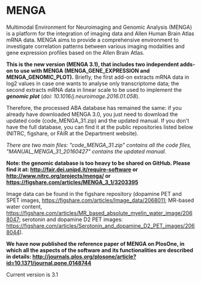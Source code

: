 # MENGA
Multimodal Environment for Neuroimaging and Genomic Analysis (MENGA) is a platform for the integration of imaging data and Allen Human Brain Atlas mRNA data. MENGA aims to provide a comprehensive environment to investigate correlation patterns between various imaging modalities and gene expression profiles based on the Allen Brain Atlas.

<b>This is the new version (MENGA 3.1), that includes two independent adds-on to use with MENGA (MENGA_GENE_EXPRESSION and MENGA_GENOMIC_PLOT).</b>
Briefly, the first add-on extracts mRNA data in log2 values in case one wants to analyse only transcriptome data; the second extracts mRNA data in linear scale to be used to implement the <b><i>genomic plot</b></i> (<i>doi: 10.1016/j.neuroimage.2016.01.058</i>). 

Therefore, the processed ABA database has remained the same: if you already have downloaded MENGA 3.0, you just need to download the updated code (code_MENGA_31.zip) and the updated manual.
If you don't have the full database, you can find it at the public repositories listed below (NITRC, figshare, or FAIR at the Department website).

<i>There are two main files: "code_MENGA_31.zip" contains all the code files, "MANUAL_MENGA_31_20160427" contains the updated manual.</i>

<b>Note: the genomic database is too heavy to be shared on GitHub. Please find it at: http://fair.dei.unipd.it/require-software or http://www.nitrc.org/projects/menga/ or https://figshare.com/articles/MENGA_3_1/3203395</b>

Image data can be found in the figshare repository (dopamine PET and SPET images, https://figshare.com/articles/Image_data/2068011; MR-based water content, https://figshare.com/articles/MR_based_absolute_myelin_water_image/2068047; serotonin and dopamine D2 PET images: https://figshare.com/articles/Serotonin_and_dopamine_D2_PET_images/2068044).

<b>We have now published the reference paper of MENGA on PlosOne, in which all the aspects of the software and its functionalities are described in details: http://journals.plos.org/plosone/article?id=10.1371/journal.pone.0148744</b>

Current version is 3.1
